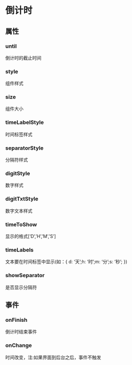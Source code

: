 # 倒计时

## 属性

### until

倒计时的截止时间

### style

组件样式

### size

组件大小

### timeLabelStyle

时间标签样式

### separatorStyle

分隔符样式

### digitStyle

数字样式

### digitTxtStyle

数字文本样式

### timeToShow

显示的格式[‘D’,’H’,’M’,’S’]

### timeLabels

文本要在时间标签中显示(如：{ d: ‘天’;h: ‘时’;m: ‘分’;s: ‘秒’; })

### showSeparator

是否显示分隔符

## 事件

### onFinish

倒计时结束事件

### onChange

时间改变，注:如果界面到后台之后，事件不触发

